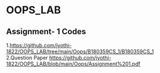 # OOPS_LAB
## Assignment- 1 Codes
1.https://github.com/jyothi-1822/OOPS_LAB/tree/main/Oops/B180359CS_1/B180359CS_1</br>
2.Question Paper https://github.com/jyothi-1822/OOPS_LAB/blob/main/Oops/Assignment%201.pdf
